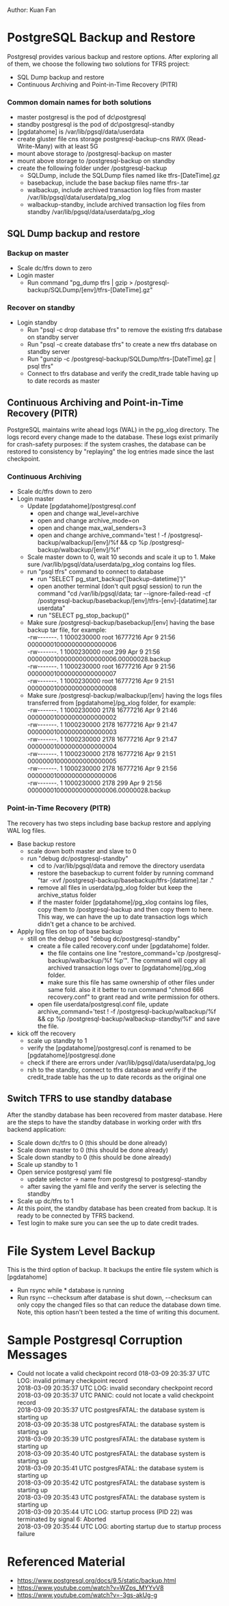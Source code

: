 Author: Kuan Fan 

# PostgreSQL Backup and Restore
Postgresql provides various backup and restore options. After exploring all of them, we choose the following two solutions for TFRS project:
* SQL Dump backup and restore
* Continuous Archiving and Point-in-Time Recovery (PITR)
### Common domain names for both solutions
* master postgresql is the pod of dc\postgresql
* standby postgresql is the pod of dc\postgresql-standby
* [pgdatahome] is /var/lib/pgsql/data/userdata
* create gluster file cns storage postgresql-backup-cns RWX (Read-Write-Many) with at least 5G 
* mount above storage to /postgresql-backup on master
* mount above storage to /postgresql-backup on standby
* create the following folder under /postgresql-backup
    * SQLDump, include the SQLDump files named like tfrs-[DateTime].gz
    * basebackup, include the base backup files name tfrs-<datatime>.tar
    * walbackup, include archived transaction log files from master /var/lib/pgsql/data/userdata/pg_xlog
    * walbackup-standby, include archived transaction log files from standby /var/lib/pgsql/data/userdata/pg_xlog
## SQL Dump backup and restore
### Backup on master
* Scale dc/tfrs down to zero
* Login master
    * Run command "pg_dump tfrs | gzip > /postgresql-backup/SQLDump/[env]/tfrs-[DateTime].gz"
### Recover on standby
* Login standby
    * Run "psql -c drop database tfrs" to remove the existing tfrs database on standby server
    * Run "psql -c create database tfrs" to create a new tfrs database on standby server
    * Run "gunzip -c /postgresql-backup/SQLDump/tfrs-[DateTime].gz | psql tfrs"
    * Connect to tfrs database and verify the credit_trade table having up to date records as master
## Continuous Archiving and Point-in-Time Recovery (PITR)
PostgreSQL maintains write ahead logs (WAL) in the pg_xlog directory. The logs record every change made to the database.  These logs exist primarily for crash-safety purposes: if the system crashes, the database can be restored to consistency by "replaying" the log entries made since the last checkpoint.
### Continuous Archiving
* Scale dc/tfrs down to zero
* Login master
    * Update [pgdatahome]/postgresql.conf
        * open and change wal_level=archive
        * open and change archive_mode=on
        * open and change max_wal_senders=3
        * open and change archive_command='test ! -f /postgresql-backup/walbackup/[env]/%f && cp %p /postgresql-backup/walbackup/[env]/%f'
    * Scale master down to 0, wait 10 seconds and scale it up to 1. Make sure /var/lib/pgsql/data/userdata/pg_xlog contains log files.
    * run "psql tfrs" command to connect to database
        * run "SELECT pg_start_backup('[backup-datetime]')"
        * open another terminal (don't quit pgsql session) to run the command "cd /var/lib/pgsql/data; tar --ignore-failed-read -cf /postgresql-backup/basebackup/[env]/tfrs-[env]-[datatime].tar userdata"
        * run "SELECT pg_stop_backup()"
    * Make sure /postgresql-backup/basebackup/[env] having the base backup tar file, for example:  
-rw-------. 1 1000230000 root 16777216 Apr  9 21:56 000000010000000000000006  
-rw-------. 1 1000230000 root      299 Apr  9 21:56 000000010000000000000006.00000028.backup  
-rw-------. 1 1000230000 root 16777216 Apr  9 21:56 000000010000000000000007  
-rw-------. 1 1000230000 root 16777216 Apr  9 21:51 000000010000000000000008  
    * Make sure /postgresql-backup/walbackup/[env] having the logs files transferred from [pgdatahome]/pg_xlog folder, for example:  
-rw-------. 1 1000230000 2178 16777216 Apr  9 21:46 000000010000000000000002  
-rw-------. 1 1000230000 2178 16777216 Apr  9 21:47 000000010000000000000003  
-rw-------. 1 1000230000 2178 16777216 Apr  9 21:47 000000010000000000000004  
-rw-------. 1 1000230000 2178 16777216 Apr  9 21:51 000000010000000000000005  
-rw-------. 1 1000230000 2178 16777216 Apr  9 21:56 000000010000000000000006  
-rw-------. 1 1000230000 2178      299 Apr  9 21:56 000000010000000000000006.00000028.backup  

### Point-in-Time Recovery (PITR)
The recovery has two steps including base backup restore and applying WAL log files.
* Base backup restore
    * scale down both master and slave to 0
    * run "debug dc/postgresql-standby"
        * cd to /var/lib/pgsql/data and remove the directory userdata
        * restore the basebackup to current folder by running command "tar -xvf /postgresql-backup/basebackup/tfrs-[datatime].tar ."
        * remove all files in userdata/pg_xlog folder but keep the archive_status folder
        * if the master folder [pgdatahome]/pg_xlog contains log files, copy them to /postgresql-backup and then copy them to here. This way, we can have the up to date transaction logs which didn't get a chance to be archived.
* Apply log files on top of base backup
    * still on the debug pod "debug dc/postgresql-standby"
        * create a file called recovery.conf under [pgdatahome] folder. 
             * the file contains one line "restore_command='cp /postgresql-backup/walbackup/%f %p'". The command will copy all archived transaction logs over to [pgdatahome]/pg_xlog folder.
             * make sure this file has same ownership of other files under same fold. also it it better to run command "chmod 666 recovery.conf" to grant read and write permission for others.
        * open file userdata/postgresql.conf file, update archive_command='test ! -f /postgresql-backup/walbackup/%f && cp %p /postgresql-backup/walbackup-standby/%f' and save the file.
* kick off the recovery
    * scale up standby to 1
    * verify the [pgdatahome]/postgresql.conf is renamed to be [pgdatahome]/postgresql.done
    * check if there are errors under /var/lib/pgsql/data/userdata/pg_log
    * rsh to the standby, connect to tfrs database and verify if the credit_trade table has the up to date records as the original one
## Switch TFRS to use standby database
After the standby database has been recovered from master database. Here are the steps to have the standby database in working order with tfrs backend application:
* Scale down dc/tfrs to 0 (this should be done already)
* Scale down master to 0 (this should be done already)
* Scale down standby to 0 (this should be done already)
* Scale up standby to 1
* Open service postgresql yaml file
    * update selector -> name from postgresql to postgresql-standby
    * after saving the yaml file and verify the server is selecting the standby
* Scale up dc/tfrs to 1 
* At this point, the standby database has been created from backup. It is ready to be connected by TFRS backend.
* Test login to make sure you can see the up to date credit trades.
# File System Level Backup 
This is the third option of backup. It backups the entire file system which is [pgdatahome]
* Run rsync while * database is running
* Run rsync --checksum after database is shut down, --checksum can only copy the changed files so that can reduce the database down time.  
Note, this option hasn't been tested a the time of writing this document.
# Sample Postgresql Corruption Messages
* Could not locate a valid checkpoint record
018-03-09 20:35:37 UTC LOG:  invalid primary checkpoint record  
2018-03-09 20:35:37 UTC LOG:  invalid secondary checkpoint record  
2018-03-09 20:35:37 UTC PANIC:  could not locate a valid checkpoint record  
2018-03-09 20:35:37 UTC postgresFATAL:  the database system is starting up  
2018-03-09 20:35:38 UTC postgresFATAL:  the database system is starting up  
2018-03-09 20:35:39 UTC postgresFATAL:  the database system is starting up  
2018-03-09 20:35:40 UTC postgresFATAL:  the database system is starting up  
2018-03-09 20:35:41 UTC postgresFATAL:  the database system is starting up  
2018-03-09 20:35:42 UTC postgresFATAL:  the database system is starting up  
2018-03-09 20:35:43 UTC postgresFATAL:  the database system is starting up  
2018-03-09 20:35:44 UTC LOG:  startup process (PID 22) was terminated by signal 6: Aborted  
2018-03-09 20:35:44 UTC LOG:  aborting startup due to startup process failure  
# Referenced Material
* https://www.postgresql.org/docs/9.5/static/backup.html
* https://www.youtube.com/watch?v=WZps_MYYvV8
* https://www.youtube.com/watch?v=-3gs-akUg-g
